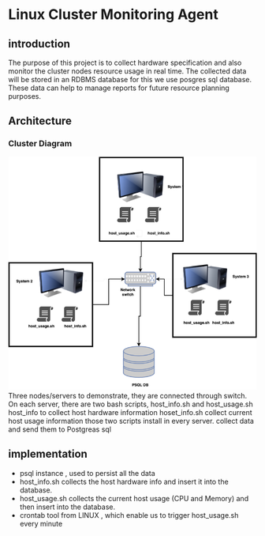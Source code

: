 # Linux Cluster Monitoring Agent
## introduction
The purpose of this project is to collect hardware specification and also monitor the cluster nodes resource usage in real time. The collected data will be stored in an RDBMS database for this we use posgres sql database. These data can help to manage reports for future resource planning purposes.

## Architecture
### Cluster Diagram
![lmt_Architecture.drawio.png](assets/lmt_Architecture.drawio.png)
Three nodes/servers to demonstrate, they are connected through switch. On each server, there are two bash scripts, host_info.sh and host_usage.sh
host_info to collect host hardware information
hoset_info.sh collect current host usage information
those two scripts install in every server.
collect data and send them to Postgreas sql



## implementation
- psql instance , used to persist all the data
- host_info.sh collects the host hardware info and insert it into the database. 
- host_usage.sh collects the current host usage (CPU and Memory) and then insert into the database.
- crontab tool from LINUX  , which enable us to trigger host_usage.sh every minute 
